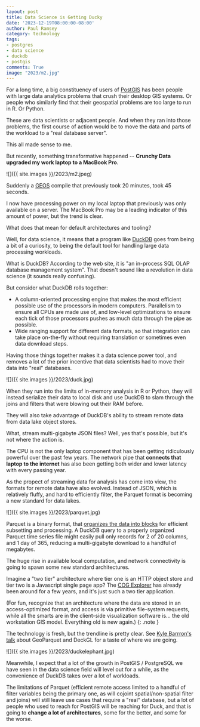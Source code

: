 ```yaml
---
layout: post
title: Data Science is Getting Ducky
date: '2023-12-19T08:00:00-08:00'
author: Paul Ramsey
category: technology
tags:
- postgres
- data science
- duckdb
- postgis
comments: True
image: "2023/m2.jpg"
---
```


For a long time, a big constituency of users of [PostGIS](https://postgis.net) has been people with large data analytics problems that crush their desktop GIS systems. Or people who similarly find that their geospatial problems are too large to run in R. Or Python.

These are data scientists or adjacent people. And when they ran into those problems, the first course of action would be to move the data and parts of the workload to a "real database server".

This all made sense to me.

But recently, something transformative happened -- **Crunchy Data upgraded my work laptop to a MacBook Pro**. 

![]({{ site.images }}/2023/m2.jpeg)

Suddenly a [GEOS](https://libgeos.org) compile that previously took 20 minutes, took 45 seconds.

I now have processing power on my local laptop that previously was only available on a server. The MacBook Pro may be a leading indicator of this amount of power, but the trend is clear. 

What does that mean for default architectures and tooling?

Well, for data science, it means that a program like [DuckDB](https://duckdb.org/) goes from being a bit of a curiosity, to being the default tool for handling large data processing workloads.

What is DuckDB? According to the web site, it is "an in-process
SQL OLAP database management system". That doesn't sound like a revolution in data science (it sounds really confusing).

But consider what DuckDB rolls together: 

* A column-oriented processing engine that makes the most efficient possible use of the processors in modern computers. Parallelism to ensure all CPUs are made use of, and low-level optimizations to ensure each tick of those processors pushes as much data through the pipe as possible.
* Wide ranging support for different data formats, so that integration can take place on-the-fly without requiring translation or sometimes even data download steps.

Having those things together makes it a data science power tool, and removes a lot of the prior incentive that data scientists had to move their data into "real" databases. 

![]({{ site.images }}/2023/duck.jpg)

When they run into the limits of in-memory analysis in R or Python, they will instead serialize their data to local disk and use DuckDB to slam through the joins and filters that were blowing out their RAM before.

They will also take advantage of DuckDB's ability to stream remote data from data lake object stores.

What, stream multi-gigabyte JSON files? Well, yes that's possible, but it's not where the action is.

The CPU is not the only laptop component that has been getting ridiculously powerful over the past few years. The network pipe that **connects that laptop to the internet** has also been getting both wider and lower latency with every passing year. 

As the propect of streaming data for analysis has come into view, the formats for remote data have also evolved. Instead of JSON, which is relatively fluffy, and hard to efficiently filter, the Parquet format is becoming a new standard for data lakes.

![]({{ site.images }}/2023/parquet.jpg)

Parquet is a binary format, that [organizes the data into blocks](https://www.crunchydata.com/blog/parquet-and-postgres-in-the-data-lake#wait-parquet) for efficient subsetting and processing. A DuckDB query to a properly organized Parquet time series file might easily pull only records for 2 of 20 columns, and 1 day of 365, reducing a multi-gigabyte download to a handful of megabytes.

The huge rise in available local computation, and network connectivity is going to spawn some new standard architectures. 

Imagine a "two tier" architecture where tier one is an HTTP object store and tier two is a Javascript single page app? The [COG Explorer](https://geotiffjs.github.io/cog-explorer/#long=16.370&lat=48.210&zoom=5&scene=&bands=&pipeline=) has already been around for a few years, and it's just such a two tier application.

(For fun, recognize that an architecture where the data are stored in an access-optimized format, and access is via primitive file-system requests, while all the smarts are in the client-side visualization software is... the old workstation GIS model. Everything old is new again.)
{: .note }

The technology is fresh, but the trendline is pretty clear. See [Kyle Barrron's talk](https://www.youtube.com/watch?v=PFWjMHXdRdY) about GeoParquet and DeckGL for a taste of where we are going.

![]({{ site.images }}/2023/duckelephant.jpg)

Meanwhile, I expect that a lot of the growth in PostGIS / PostgreSQL we have seen in the data science field will level out for a while, as the convenience of DuckDB takes over a lot of workloads. 

The limitations of Parquet (efficient remote access limited to a handful of filter variables being the primary one, as will cojoint spatial/non-spatial filter and joins) will still leave use cases that require a "real" database, but a lot of people who used to reach for PostGIS will be reaching for Duck, and that is going to **change a lot of architectures**, some for the better, and some for the worse.


